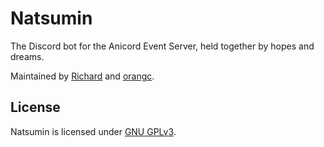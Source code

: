 # Natsumin
The Discord bot for the Anicord Event Server, held together by hopes and dreams. 

Maintained by [Richard](https://github.com/TrhRichard) and [orangc](https://orangc.net).

## License
Natsumin is licensed under [GNU GPLv3](./LICENSE).